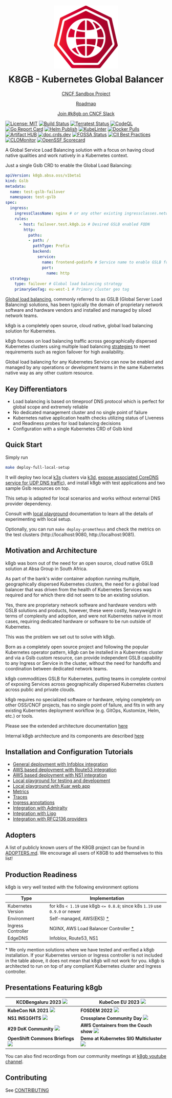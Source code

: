 <p align="center" class="disable-logo">
<a href="#"><img src="https://raw.githubusercontent.com/cncf/artwork/master/projects/k8gb/icon/color/k8gb-icon-color.svg" width="200"/></a>
</p>
<h1 align="center" style="margin-top: 0;">K8GB - Kubernetes Global Balancer<a href="https://www.k8gb.io"></h1>
<p align="center"><a href="https://landscape.cncf.io/?selected=k8gb">CNCF Sandbox Project</p>
<p align="center"><a href="https://github.com/orgs/k8gb-io/projects/2/views/2">Roadmap</p>
<p align="center"><a href="https://cloud-native.slack.com/archives/C021P656HGB">Join #k8gb on CNCF Slack<a></p>

[![License: MIT](https://img.shields.io/badge/License-Apache_2.0-yellow.svg)](https://opensource.org/licenses/Apache-2.0)
[![Build Status](https://github.com/k8gb-io/k8gb/workflows/Golang%20lint,%20golic,%20gokart%20and%20test/badge.svg?branch=master)](https://github.com/k8gb-io/k8gb/actions?query=workflow%3A%22Golang%20lint,%20golic,%20gokart%20and%20test%22+branch%3Amaster)
[![Terratest Status](https://github.com/k8gb-io/k8gb/workflows/Terratest/badge.svg?branch=master)](https://github.com/k8gb-io/k8gb/actions?query=workflow%3ATerratest+branch%3Amaster)
[![CodeQL](https://github.com/k8gb-io/k8gb/workflows/CodeQL/badge.svg?branch=master)](https://github.com/k8gb-io/k8gb/actions?query=workflow%3ACodeQL+branch%3Amaster)
[![Go Report Card](https://goreportcard.com/badge/github.com/k8gb-io/k8gb)](https://goreportcard.com/report/github.com/k8gb-io/k8gb)
[![Helm Publish](https://github.com/k8gb-io/k8gb/actions/workflows/helm_publish.yaml/badge.svg)](https://github.com/k8gb-io/k8gb/actions/workflows/helm_publish.yaml)
[![KubeLinter](https://github.com/k8gb-io/k8gb/workflows/KubeLinter/badge.svg?branch=master)](https://github.com/k8gb-io/k8gb/actions?query=workflow%3AKubeLinter+branch%3Amaster)
[![Docker Pulls](https://img.shields.io/docker/pulls/absaoss/k8gb)](https://hub.docker.com/r/absaoss/k8gb)
[![Artifact HUB](https://img.shields.io/endpoint?url=https://artifacthub.io/badge/repository/k8gb)](https://artifacthub.io/packages/search?repo=k8gb)
[![doc.crds.dev](https://img.shields.io/badge/doc-crds-purple)](https://doc.crds.dev/github.com/k8gb-io/k8gb)
[![FOSSA Status](https://app.fossa.com/api/projects/custom%2B162%2Fgithub.com%2Fk8gb-io%2Fk8gb.svg?type=shield)](https://app.fossa.com/projects/custom%2B162%2Fgithub.com%2Fk8gb-io%2Fk8gb?ref=badge_shield)
[![CII Best Practices](https://bestpractices.coreinfrastructure.org/projects/4866/badge)](https://bestpractices.coreinfrastructure.org/projects/4866)
[![CLOMonitor](https://img.shields.io/endpoint?url=https://clomonitor.io/api/projects/cncf/k8gb/badge)](https://clomonitor.io/projects/cncf/k8gb)
[![OpenSSF Scorecard](https://api.securityscorecards.dev/projects/github.com/k8gb-io/k8gb/badge)](https://securityscorecards.dev/viewer/?uri=github.com/k8gb-io/k8gb)

A Global Service Load Balancing solution with a focus on having cloud native qualities and work natively in a Kubernetes context.

Just a single Gslb CRD to enable the Global Load Balancing:

```yaml
apiVersion: k8gb.absa.oss/v1beta1
kind: Gslb
metadata:
  name: test-gslb-failover
  namespace: test-gslb
spec:
  ingress:
    ingressClassName: nginx # or any other existing ingressclasses.networking.k8s.io
    rules:
      - host: failover.test.k8gb.io # Desired GSLB enabled FQDN
        http:
          paths:
          - path: /
            pathType: Prefix
            backend:
              service:
                name: frontend-podinfo # Service name to enable GSLB for
                port:
                  name: http
  strategy:
    type: failover # Global load balancing strategy
    primaryGeoTag: eu-west-1 # Primary cluster geo tag
```

[Global load balancing](https://cloud.redhat.com/blog/global-load-balancer-approaches), commonly referred to as GSLB (Global Server Load Balancing) solutions, has been typically the domain of proprietary network software and hardware vendors and installed and managed by siloed network teams.

k8gb is a completely open source, cloud native, global load balancing solution for Kubernetes.

k8gb focuses on load balancing traffic across geographically dispersed Kubernetes clusters using multiple load balancing [strategies](./docs/strategy.md) to meet requirements such as region failover for high availability.

Global load balancing for any Kubernetes Service can now be enabled and managed by any operations or development teams in the same Kubernetes native way as any other custom resource.

## Key Differentiators

* Load balancing is based on timeproof DNS protocol which is perfect for global scope and extremely reliable
* No dedicated management cluster and no single point of failure
* Kubernetes native application health checks utilizing status of Liveness and Readiness probes for load balancing decisions
* Configuration with a single Kubernetes CRD of Gslb kind

## Quick Start

Simply run

```sh
make deploy-full-local-setup
```

It will deploy two local [k3s](https://k3s.io/) clusters via [k3d](https://k3d.io/), [expose associated CoreDNS service for UDP DNS traffic](./docs/exposing_dns.md)), and install k8gb with test applications and two sample Gslb resources on top.

This setup is adapted for local scenarios and works without external DNS provider dependency.

Consult with [local playground](/docs/local.md) documentation to learn all the details of experimenting with local setup.

Optionally, you can run `make deploy-prometheus` and check the metrics on the test clusters (http://localhost:9080, http://localhost:9081).

## Motivation and Architecture

k8gb was born out of the need for an open source, cloud native GSLB solution at Absa Group in South Africa.

As part of the bank's wider container adoption running multiple, geographically dispersed Kubernetes clusters, the need for a global load balancer that was driven from the health of Kubernetes Services was required and for which there did not seem to be an existing solution.

Yes, there are proprietary network software and hardware vendors with GSLB solutions and products, however, these were costly, heavyweight in terms of complexity and adoption, and were not Kubernetes native in most cases, requiring dedicated hardware or software to be run outside of Kubernetes.

This was the problem we set out to solve with k8gb.

Born as a completely open source project and following the popular Kubernetes operator pattern, k8gb can be installed in a Kubernetes cluster and via a Gslb custom resource, can provide independent GSLB capability to any Ingress or Service in the cluster, without the need for handoffs and coordination between dedicated network teams.

k8gb commoditizes GSLB for Kubernetes, putting teams in complete control of exposing Services across geographically dispersed Kubernetes clusters across public and private clouds.

k8gb requires no specialized software or hardware, relying completely on other OSS/CNCF projects, has no single point of failure, and fits in with any existing Kubernetes deployment workflow (e.g. GitOps, Kustomize, Helm, etc.) or tools.

Please see the extended architecture documentation [here](/docs/index.md)

Internal k8gb architecture and its components are described [here](/docs/components.md)

## Installation and Configuration Tutorials

* [General deployment with Infoblox integration](/docs/deploy_infoblox.md)
* [AWS based deployment with Route53 integration](/docs/deploy_route53.md)
* [AWS based deployment with NS1 integration](/docs/deploy_ns1.md)
* [Local playground for testing and development](/docs/local.md)
* [Local playground with Kuar web app](/docs/local-kuar.md)
* [Metrics](/docs/metrics.md)
* [Traces](/docs/traces.md)
* [Ingress annotations](/docs/ingress_annotations.md)
* [Integration with Admiralty](/docs/admiralty.md)
* [Integration with Liqo](/docs/liqo.md)
* [Integration with RFC2136 providers](/docs/provider_rfc2136.md)

## Adopters

A list of publicly known users of the K8GB project can be found in [ADOPTERS.md](/ADOPTERS.md).
We encourage all users of K8GB to add themselves to this list!

## Production Readiness

k8gb is very well tested with the following environment options

| Type                             | Implementation                                                               |
|----------------------------------|------------------------------------------------------------------------------|
| Kubernetes Version               | for k8s `< 1.19` use k8gb `<= 0.8.8`; since k8s `1.19` use `0.9.0` or newer  |
| Environment                      | Self-managed, AWS(EKS) [*](#clarify)                                         |
| Ingress Controller               | NGINX, AWS Load Balancer Controller [*](#clarify)                            |
| EdgeDNS                          | Infoblox, Route53, NS1                                                       |

<a name="clarify"></a>* We only mention solutions where we have tested and verified a k8gb installation.
If your Kubernetes version or Ingress controller is not included in the table above, it does not mean that k8gb will not work for you. k8gb is architected to run on top of any compliant Kubernetes cluster and Ingress controller.

## Presentations Featuring k8gb

[//]: # (Table is generated with the help of https://www.tablesgenerator.com/markdown_tables#)

| **KCDBengaluru 2023** [![](https://img.youtube.com/vi/vrDCUIVyc4g/0.jpg)](https://www.youtube.com/watch?v=vrDCUIVyc4g "Kubernetes Community Days Bengaluru 2023: Cloud Native Multi Cluster/Multicloud Global Load Balancer for Kubernetes") | **KubeCon EU 2023** [![](https://img.youtube.com/vi/U46hlF0Z3xs/0.jpg)](https://www.youtube.com/watch?v=U46hlF0Z3xs "KubeCon EU 2023: Recovering from Regional Failures at Cloud Native Speeds") |
|---|---|
| **KubeCon NA 2021** [![](https://img.youtube.com/vi/-lkKZRdv81A/0.jpg)](https://www.youtube.com/watch?v=-lkKZRdv81A "KubeCon NA 2021: Cloud Native Global Load Balancer for Kubernetes") | **FOSDEM 2022** [![](https://img.youtube.com/vi/1UTWxf7PQis/0.jpg)](https://www.youtube.com/watch?v=1UTWxf7PQis "FOSDEM 2022: Cloud Native Global Load Balancer for Kubernetes") |
| **NS1 INS1GHTS** [![](https://img.youtube.com/vi/T_4EiAqwevI/0.jpg)](https://www.youtube.com/watch?v=T_4EiAqwevI "INS1GHTS: Cloud Native Global Load Balancer for Kubernetes") | **Crossplane Community Day** [![](https://img.youtube.com/vi/5l4Xf_Q8ybY/0.jpg)](https://www.youtube.com/watch?v=5l4Xf_Q8ybY "Crossplane Community Day Europe: Scaling Kubernetes Global Balancer with Crossplane") |
| **#29 DoK Community** [![](https://img.youtube.com/vi/MluFlwPFZws/hqdefault.jpg)](https://www.youtube.com/watch?v=MluFlwPFZws "#29 DoK Community: How Absa Developed Cloud Native Global Load Balancer for Kubernetes") | **AWS Containers from the Couch show** [![](https://img.youtube.com/vi/5pe3ezSnVI8/hqdefault.jpg)](https://www.youtube.com/watch?v=5pe3ezSnVI8 "AWS Containers from the Couch") |
| **OpenShift Commons Briefings** [![](https://img.youtube.com/vi/5DhO9C2NCrk/0.jpg)](https://www.youtube.com/watch?v=5DhO9C2NCrk "OpenShift Commons Briefings") | **Demo at Kubernetes SIG Multicluster** [![](https://img.youtube.com/vi/jeUeRQM-ZyM/0.jpg)](https://www.youtube.com/watch?v=jeUeRQM-ZyM "Kubernetes SIG Multicluster") |

You can also find recordings from our community meetings at [k8gb youtube channel](https://www.youtube.com/channel/UCwvtktvdZu_pg-t-INvuW5g).

## Contributing

See [CONTRIBUTING](/CONTRIBUTING.md)

